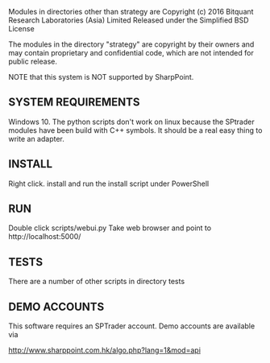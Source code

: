 Modules in directories other than strategy are
Copyright (c) 2016 Bitquant Research Laboratories (Asia) Limited
Released under the Simplified BSD License

The modules in the directory "strategy" are copyright by their owners
and may contain proprietary and confidential code, which are not
intended for public release.

NOTE that this system is NOT supported by SharpPoint.

SYSTEM REQUIREMENTS
-------------------

Windows 10.  The python scripts don't work on linux because the
SPtrader modules have been build with C++ symbols.  It should be a
real easy thing to write an adapter.

INSTALL
-------

Right click. install and run the install script under PowerShell

RUN
---

Double click scripts/webui.py
Take web browser and point to http://localhost:5000/

TESTS
-----
There are a number of other scripts in directory tests

DEMO ACCOUNTS
-------------

This software requires an SPTrader account.  Demo accounts are
available via

http://www.sharppoint.com.hk/algo.php?lang=1&mod=api





